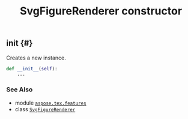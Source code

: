 ﻿---
title: SvgFigureRenderer constructor
second_title: Aspose.TeX for Python via .NET API References
description: 
type: docs
weight: 10
url: /python-net/aspose.tex.features/svgfigurerenderer/__init__/
is_root: false
---

## __init__ {#}

Creates a new instance.



```python
def __init__(self):
    ...
```





### See Also
* module [`aspose.tex.features`](../../)
* class [`SvgFigureRenderer`](/tex/python-net/aspose.tex.features/svgfigurerenderer)
